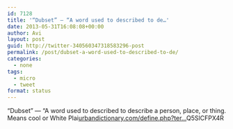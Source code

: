 ```yaml
---
id: 7128
title: '“Dubset” — “A word used to described to de…'
date: 2013-05-31T16:08:08+00:00
author: Avi
layout: post
guid: http://twitter-340560347318583296-post
permalink: /post/dubset-a-word-used-to-described-to-de/
categories:
  - none
tags:
  - micro
  - tweet
format: status
---
```

“Dubset” — “A word used to described to describe a person, place, or thing. Means cool or White Plai[urbandictionary.com/define.php?ter…](http://www.urbandictionary.com/define.php?term=Dubset)Q5SlCFPX4R
